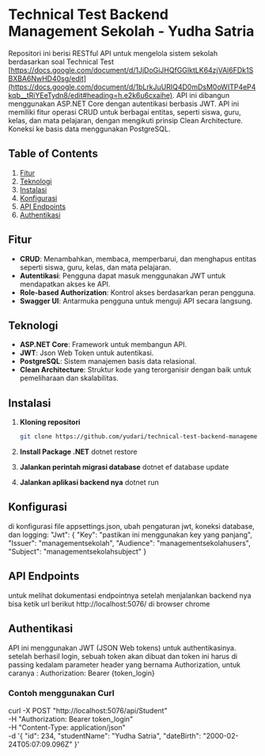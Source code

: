 # Technical Test Backend Management Sekolah - Yudha Satria
Repositori ini berisi RESTful API untuk mengelola sistem sekolah berdasarkan soal Technical Test [https://docs.google.com/document/d/1JjDoGiJHQfGGIktLK64zjVAl6FDk1SBXBA6NwHD40sg/edit](https://docs.google.com/document/d/1bLrkJuURIQ4D0mDsM0oWITP4eP4kqb__tRiYEeTydn8/edit#heading=h.e2k6u6cxaihe). API ini dibangun menggunakan ASP.NET Core dengan autentikasi berbasis JWT. API ini memiliki fitur operasi CRUD untuk berbagai entitas, seperti siswa, guru, kelas, dan mata pelajaran, dengan mengikuti prinsip Clean Architecture. Koneksi ke basis data menggunakan PostgreSQL.

## Table of Contents

1. [Fitur](#fitur)
2. [Teknologi](#teknologi)
3. [Instalasi](#instalasi)
4. [Konfigurasi](#konfigurasi)
5. [API Endpoints](#api-endpoints)
6. [Authentikasi](#authentikasi)

## Fitur

- **CRUD**: Menambahkan, membaca, memperbarui, dan menghapus entitas seperti siswa, guru, kelas, dan mata pelajaran.
- **Autentikasi**: Pengguna dapat masuk menggunakan JWT untuk mendapatkan akses ke API.
- **Role-based Authorization**: Kontrol akses berdasarkan peran pengguna.
- **Swagger UI**: Antarmuka pengguna untuk menguji API secara langsung.

## Teknologi

- **ASP.NET Core**: Framework untuk membangun API.
- **JWT**: Json Web Token untuk autentikasi.
- **PostgreSQL**: Sistem manajemen basis data relasional.
- **Clean Architecture**: Struktur kode yang terorganisir dengan baik untuk pemeliharaan dan skalabilitas.

## Instalasi

1. **Kloning repositori**

   ```bash
   git clone https://github.com/yudari/technical-test-backend-management-sekolah.git
2. **Install Package .NET**
   dotnet restore

3. **Jalankan perintah migrasi database**
   dotnet ef database update

4. **Jalankan aplikasi backend nya**
   dotnet run

## Konfigurasi

di konfigurasi file appsettings.json, ubah pengaturan jwt, koneksi database, dan logging:
"Jwt": {
  "Key": "pastikan ini menggunakan key yang panjang",
  "Issuer": "managementsekolah",
  "Audience": "managementsekolahusers",
  "Subject": "managementsekolahsubject"
}

## API Endpoints
untuk melihat dokumentasi endpointnya setelah menjalankan backend nya bisa ketik url berikut http://localhost:5076/ di browser chrome

## Authentikasi
API ini menggunakan JWT  (JSON Web tokens) untuk authentikasinya. setelah berhasil login, sebuah token akan dibuat dan token ini harus di passing kedalam parameter header yang bernama Authorization, untuk caranya : 
Authorization: Bearer {token_login}
### Contoh menggunakan Curl
curl -X POST "http://localhost:5076/api/Student" \
  -H "Authorization: Bearer token_login" \
  -H "Content-Type: application/json" \
  -d '{
    "id": 234,
    "studentName": "Yudha Satria",
    "dateBirth": "2000-02-24T05:07:09.096Z"
  }'

